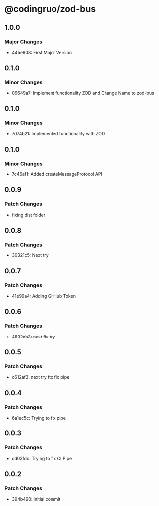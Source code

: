 # @codingruo/zod-bus

## 1.0.0

### Major Changes

- 445e908: First Major Version

## 0.1.0

### Minor Changes

- 09649a7: Implement functionality ZOD and Change Name to zod-bus

## 0.1.0

### Minor Changes

- 7d74b21: Implemented functionality with ZOD

## 0.1.0

### Minor Changes

- 7c46af1: Added createMessageProtocol API

## 0.0.9

### Patch Changes

- fixing dist folder

## 0.0.8

### Patch Changes

- 30321c5: Next try

## 0.0.7

### Patch Changes

- 41e99a4: Adding GitHub Token

## 0.0.6

### Patch Changes

- 4892cb3: next fix try

## 0.0.5

### Patch Changes

- c612af3: next try fto fix pipe

## 0.0.4

### Patch Changes

- 6a1ec5c: Trying to fix pipe

## 0.0.3

### Patch Changes

- cd03fdc: Trying to fix CI Pipe

## 0.0.2

### Patch Changes

- 394b490: initial commit
